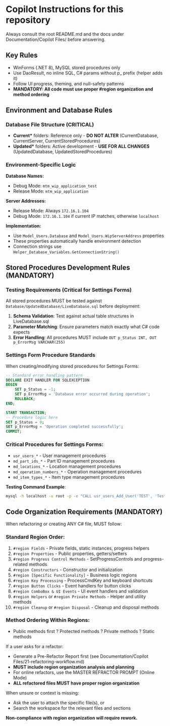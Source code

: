 # Copilot Instructions for this repository

Always consult the root README.md and the docs under Documentation/Copilot Files/ before answering.

## Key Rules
- WinForms (.NET 8), MySQL stored procedures only
- Use DaoResult<T>, no inline SQL, C# params without p_ prefix (helper adds it)
- Follow UI progress, theming, and null-safety patterns
- **MANDATORY: All code must use proper #region organization and method ordering**

## Environment and Database Rules

### **Database File Structure** (CRITICAL)
- **Current\*** folders: Reference only - **DO NOT ALTER** (CurrentDatabase, CurrentServer, CurrentStoredProcedures)
- **Updated\*** folders: Active development - **USE FOR ALL CHANGES** (UpdatedDatabase, UpdatedStoredProcedures)

### **Environment-Specific Logic**
**Database Names:**
- Debug Mode: `mtm_wip_application_test`
- Release Mode: `mtm_wip_application`

**Server Addresses:**
- Release Mode: Always `172.16.1.104`
- Debug Mode: `172.16.1.104` if current IP matches, otherwise `localhost`

**Implementation:**
- Use `Model_Users.Database` and `Model_Users.WipServerAddress` properties
- These properties automatically handle environment detection
- Connection strings use `Helper_Database_Variables.GetConnectionString()`

## Stored Procedures Development Rules (MANDATORY)

### **Testing Requirements (Critical for Settings Forms)**
All stored procedures MUST be tested against `Database/UpdatedDatabase/LiveDatabase.sql` before deployment:

1. **Schema Validation**: Test against actual table structures in LiveDatabase.sql
2. **Parameter Matching**: Ensure parameters match exactly what C# code expects
3. **Error Handling**: All procedures MUST include `OUT p_Status INT, OUT p_ErrorMsg VARCHAR(255)`

### **Settings Form Procedure Standards**
When creating/modifying stored procedures for Settings Forms:

```sql
-- Standard error handling pattern
DECLARE EXIT HANDLER FOR SQLEXCEPTION
BEGIN
    SET p_Status = -1;
    SET p_ErrorMsg = 'Database error occurred during operation';
    ROLLBACK;
END;

START TRANSACTION;
-- Procedure logic here
SET p_Status = 0;
SET p_ErrorMsg = 'Operation completed successfully';
COMMIT;
```

### **Critical Procedures for Settings Forms**:
- `usr_users_*` - User management procedures
- `md_part_ids_*` - Part ID management procedures  
- `md_locations_*` - Location management procedures
- `md_operation_numbers_*` - Operation management procedures
- `md_item_types_*` - Item type management procedures

**Testing Command Example**:
```bash
mysql -h localhost -u root -p -e "CALL usr_users_Add_User('TEST', 'Test User', 'First', 0, '1234', '1.0.0', 'false', 'Default', 9, '', '', 'localhost', 'mtm_wip_application_test', '3306', @status, @msg); SELECT @status, @msg;"
```

## Code Organization Requirements (MANDATORY)

When refactoring or creating ANY C# file, MUST follow:

### **Standard Region Order:**
1. `#region Fields` - Private fields, static instances, progress helpers
2. `#region Properties` - Public properties, getters/setters  
3. `#region Progress Control Methods` - SetProgressControls and progress-related methods
4. `#region Constructors` - Constructor and initialization
5. `#region [Specific Functionality]` - Business logic regions
6. `#region Key Processing` - ProcessCmdKey and keyboard shortcuts
7. `#region Button Clicks` - Event handlers for button clicks
8. `#region ComboBox & UI Events` - UI event handlers and validation
9. `#region Helpers` or `#region Private Methods` - Helper and utility methods
10. `#region Cleanup` or `#region Disposal` - Cleanup and disposal methods

### **Method Ordering Within Regions:**
- Public methods first ? Protected methods ? Private methods ? Static methods

If a user asks for a refactor:
- Generate a Pre-Refactor Report first (see Documentation/Copilot Files/21-refactoring-workflow.md)
- **MUST include region organization analysis and planning**
- For online refactors, use the MASTER REFRACTOR PROMPT (Online Mode)
- **ALL refactored files MUST have proper region organization**

When unsure or context is missing:
- Ask the user to attach the specific file(s), or
- Search the workspace for the relevant files and sections

**Non-compliance with region organization will require rework.**


